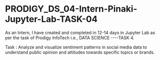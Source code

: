 # PRODIGY_DS_04-Intern-Pinaki-Jupyter-Lab-TASK-04
As an Intern, I have created and completed in 12-14 days in Jupyter Lab as per the task of Prodigy InfoTech i.e., DATA SCIENCE ----TASK 4.

Task : Analyze and visualize sentiment patterns in social media data to understand public opinion and attitudes towards specific topics or brands.


